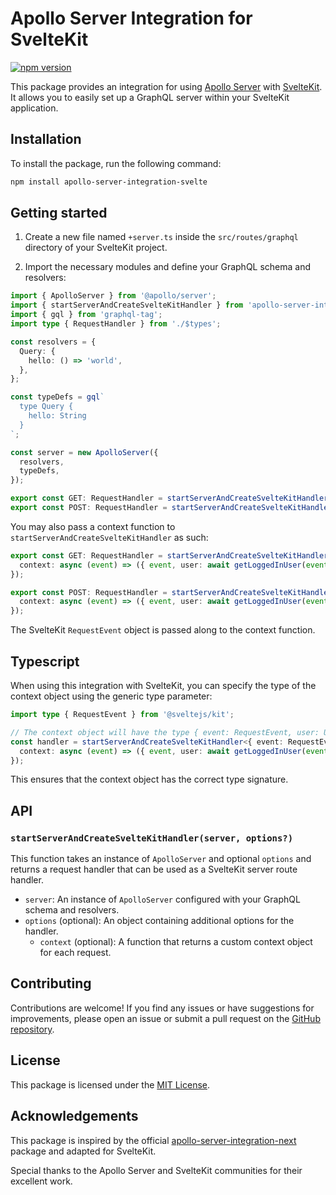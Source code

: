 # Apollo Server Integration for SvelteKit

[![npm version](https://badge.fury.io/js/apollo-server-integration-svelte.svg)](https://badge.fury.io/js/apollo-server-integration-svelte)

This package provides an integration for using [Apollo Server](https://www.apollographql.com/docs/apollo-server/) with [SvelteKit](https://kit.svelte.dev/). It allows you to easily set up a GraphQL server within your SvelteKit application.

## Installation

To install the package, run the following command:

```bash
npm install apollo-server-integration-svelte
```

## Getting started

1. Create a new file named `+server.ts` inside the `src/routes/graphql` directory of your SvelteKit project.

2. Import the necessary modules and define your GraphQL schema and resolvers:

```typescript
import { ApolloServer } from '@apollo/server';
import { startServerAndCreateSvelteKitHandler } from 'apollo-server-integration-svelte';
import { gql } from 'graphql-tag';
import type { RequestHandler } from './$types';

const resolvers = {
  Query: {
    hello: () => 'world',
  },
};

const typeDefs = gql`
  type Query {
    hello: String
  }
`;

const server = new ApolloServer({
  resolvers,
  typeDefs,
});

export const GET: RequestHandler = startServerAndCreateSvelteKitHandler(server);
export const POST: RequestHandler = startServerAndCreateSvelteKitHandler(server);
```
You may also pass a context function to `startServerAndCreateSvelteKitHandler` as such:
```typescript
export const GET: RequestHandler = startServerAndCreateSvelteKitHandler(server, {
  context: async (event) => ({ event, user: await getLoggedInUser(event) }),
});

export const POST: RequestHandler = startServerAndCreateSvelteKitHandler(server, {
  context: async (event) => ({ event, user: await getLoggedInUser(event) }),
});
```
The SvelteKit `RequestEvent` object is passed along to the context function.

## Typescript

When using this integration with SvelteKit, you can specify the type of the context object using the generic type parameter:

```typescript
import type { RequestEvent } from '@sveltejs/kit';

// The context object will have the type { event: RequestEvent, user: User }
const handler = startServerAndCreateSvelteKitHandler<{ event: RequestEvent; user: User }>(server, {
  context: async (event) => ({ event, user: await getLoggedInUser(event) }),
});
```

This ensures that the context object has the correct type signature.
## API

### `startServerAndCreateSvelteKitHandler(server, options?)`

This function takes an instance of `ApolloServer` and optional `options` and returns a request handler that can be used as a SvelteKit server route handler.

- `server`: An instance of `ApolloServer` configured with your GraphQL schema and resolvers.
- `options` (optional): An object containing additional options for the handler.
  - `context` (optional): A function that returns a custom context object for each request.

## Contributing

Contributions are welcome! If you find any issues or have suggestions for improvements, please open an issue or submit a pull request on the [GitHub repository](https://github.com/pabl-o-ce/apollo-server-integration-svelte).

## License

This package is licensed under the [MIT License](https://opensource.org/licenses/MIT).

## Acknowledgements

This package is inspired by the official [apollo-server-integration-next](https://www.npmjs.com/package/apollo-server-integration-next) package and adapted for SvelteKit.

Special thanks to the Apollo Server and SvelteKit communities for their excellent work.
